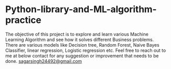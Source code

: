 # Python-library-and-ML-algorithm-practice
The objective of this project is to explore and learn various Machine Learning Algorithm and see how it solves different Business problems. There are various models like Decision tree, Random Forest, Naive Bayes Classifier, linear regression, Logistic regression etc.
Feel free to reach out to me at below contact for any suggestion or improvement that needs to be done.
sagarsingh24492@gmail.com
